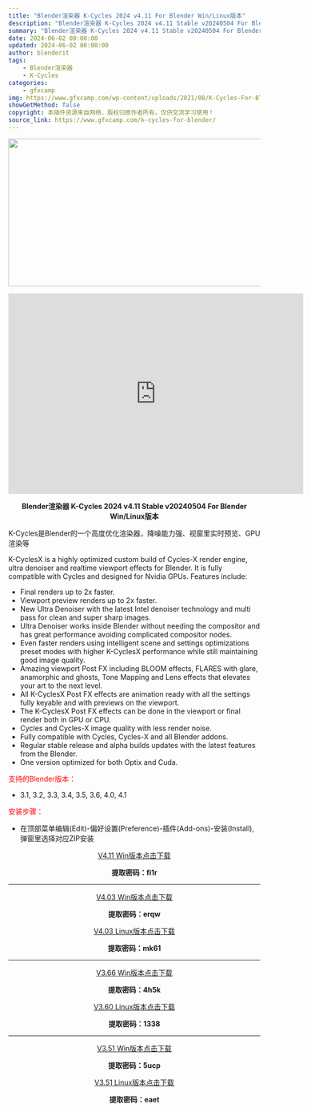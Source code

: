 ```yaml
---
title: "Blender渲染器 K-Cycles 2024 v4.11 For Blender Win/Linux版本"
description: "Blender渲染器 K-Cycles 2024 v4.11 Stable v20240504 For Blender Win/Linux版本 K-Cycles是Blender的一个高度优化渲染器，降..."
summary: "Blender渲染器 K-Cycles 2024 v4.11 Stable v20240504 For Blender Win/Linux版本 K-Cycles是Blender的一个高度优化渲染器，降..."
date: 2024-06-02 00:00:00
updated: 2024-06-02 00:00:00
author: blenderit
tags: 
    - Blender渲染器
    - K-Cycles
categories:
    - gfxcamp
img: https://www.gfxcamp.com/wp-content/uploads/2021/08/K-Cycles-For-Blender-2.92-2.93.jpg
showGetMethod: false
copyright: 本插件资源来自网络，版权归原作者所有，仅供交流学习使用！
source_link: https://www.gfxcamp.com/k-cycles-for-blender/
---
```

<div><p><img decoding="async" class="aligncenter size-full wp-image-97461" src="https://www.gfxcamp.com/wp-content/uploads/2021/08/K-Cycles-For-Blender-2.92-2.93.jpg" data-src="https://www.gfxcamp.com/wp-content/uploads/2021/08/K-Cycles-For-Blender-2.92-2.93.jpg" alt="" width="590" height="295" data-srcset="https://www.gfxcamp.com/wp-content/uploads/2021/08/K-Cycles-For-Blender-2.92-2.93.jpg 590w, https://www.gfxcamp.com/wp-content/uploads/2021/08/K-Cycles-For-Blender-2.92-2.93-150x75.jpg 150w" data-sizes="(max-width: 590px) 100vw, 590px"></p><p style="text-align: center;"><iframe loading="lazy" src="https://player.youku.com/embed/XNTE5NjU2NTA0MA==" width="590" height="400" frameborder="0" allowfullscreen="allowfullscreen"></iframe></p><p style="text-align: center;"><strong>Blender渲染器 K-Cycles 2024 v4.11 Stable v20240504 For Blender Win/Linux版本</strong></p><p>K-Cycles是Blender的一个高度优化渲染器，降噪能力强、视窗里实时预览、GPU渲染等</p><p>K-CyclesX is a highly optimized custom build of Cycles-X render engine, ultra denoiser and realtime viewport effects for Blender. It is fully compatible with Cycles and designed for Nvidia GPUs. Features include:</p><ul>
<li>Final renders up to 2x faster.</li>
<li>Viewport preview renders up to 2x faster.</li>
<li>New Ultra Denoiser with the latest Intel denoiser technology and multi pass for clean and super sharp images.</li>
<li>Ultra Denoiser works inside Blender without needing the compositor and has great performance avoiding complicated compositor nodes.</li>
<li>Even faster renders using intelligent scene and settings optimizations preset modes with higher K-CyclesX performance while still maintaining good image quality.</li>
<li>Amazing viewport Post FX including BLOOM effects, FLARES with glare, anamorphic and ghosts, Tone Mapping and Lens effects that elevates your art to the next level.</li>
<li>All K-CyclesX Post FX effects are animation ready with all the settings fully keyable and with previews on the viewport.</li>
<li>The K-CyclesX Post FX effects can be done in the viewport or final render both in GPU or CPU.</li>
<li>Cycles and Cycles-X image quality with less render noise.</li>
<li>Fully compatible with Cycles, Cycles-X and all Blender addons.</li>
<li>Regular stable release and alpha builds updates with the latest features from the Blender.</li>
<li>One version optimized for both Optix and Cuda.</li>
</ul><p style="text-align: left;"><span style="color: #ff0000;">支持的Blender版本：</span></p><ul>
<li style="text-align: left;">3.1, 3.2, 3.3, 3.4, 3.5, 3.6, 4.0, 4.1</li>
</ul><p style="text-align: left;"><span style="color: #ff0000;">安装步骤：</span></p><ul>
<li>在顶部菜单编辑(Edit)-偏好设置(Preference)-插件(Add-ons)-安装(Install),弹窗里选择对应ZIP安装</li>
</ul><p style="text-align: center;"><a class="maxbutton-3 maxbutton maxbutton-baidu" target="_blank" rel="noopener" href="https://pan.baidu.com/s/13FV08urploqFKDYTo77uxg?pwd=fi1r"><span class="mb-text">V4.11 Win版本点击下载</span></a></p><p style="text-align: center;"><strong>提取密码：fi1r</strong></p><hr><p style="text-align: center;"><a class="maxbutton-3 maxbutton maxbutton-baidu" target="_blank" rel="noopener" href="https://pan.baidu.com/s/14WZXQAJtk53UzkWrkgWv5Q?pwd=erqw"><span class="mb-text">V4.03 Win版本点击下载</span></a></p><p style="text-align: center;"><strong>提取密码：erqw</strong></p><p style="text-align: center;"><a class="maxbutton-3 maxbutton maxbutton-baidu" target="_blank" rel="noopener" href="https://pan.baidu.com/s/19p9CfTrHSpyeph_nwu8jQg?pwd=mk61"><span class="mb-text">V4.03 Linux版本点击下载</span></a></p><p style="text-align: center;"><strong>提取密码：mk61</strong></p><hr><p style="text-align: center;"><a class="maxbutton-3 maxbutton maxbutton-baidu" target="_blank" rel="noopener" href="https://pan.baidu.com/s/1RtqdJAMa4yGqCD7fcjm-Lg?pwd=4h5k"><span class="mb-text">V3.66 Win版本点击下载</span></a></p><p style="text-align: center;"><strong>提取密码：4h5k</strong></p><p style="text-align: center;"><a class="maxbutton-3 maxbutton maxbutton-baidu" target="_blank" rel="noopener" href="https://pan.baidu.com/s/1H0gxQBkamW4pW6trYrpQSA?pwd=1338"><span class="mb-text">V3.60 Linux版本点击下载</span></a></p><p style="text-align: center;"><strong>提取密码：1338</strong></p><hr><p style="text-align: center;"><a class="maxbutton-3 maxbutton maxbutton-baidu" target="_blank" rel="noopener" href="https://pan.baidu.com/s/1QxIB0otXhlP94iEx2DYtuQ?pwd=5ucp"><span class="mb-text">V3.51 Win版本点击下载</span></a></p><p style="text-align: center;"><strong>提取密码：5ucp</strong></p><p style="text-align: center;"><a class="maxbutton-3 maxbutton maxbutton-baidu" target="_blank" rel="noopener" href="https://pan.baidu.com/s/1y1zdUticwHjFscbvl_98UQ?pwd=eaet"><span class="mb-text">V3.51 Linux版本点击下载</span></a></p><p style="text-align: center;"><strong>提取密码：eaet</strong></p></div>